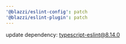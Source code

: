 ```yaml
---
'@blazzi/eslint-config': patch
'@blazzi/eslint-plugin': patch
---
```


update dependency: typescript-eslint@8.14.0
